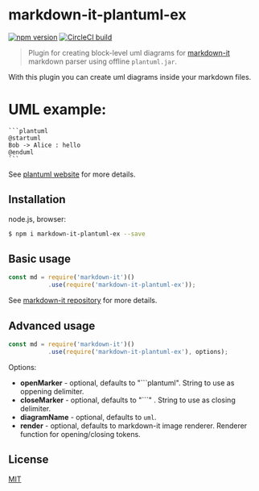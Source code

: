 # markdown-it-plantuml-ex

[![npm version](https://img.shields.io/npm/v/markdown-it-plantuml-ex.svg)](https://www.npmjs.com/package/markdown-it-plantuml-ex)
[![CircleCI build](https://img.shields.io/circleci/project/github/xhinliang/markdown-it-plantuml-ex.svg)](https://circleci.com/gh/xhinliang/markdown-it-plantuml/tree/master)

> Plugin for creating block-level uml diagrams for [markdown-it](https://github.com/markdown-it/markdown-it) markdown parser using offline `plantuml.jar`.

With this plugin you can create uml diagrams inside your markdown files.

# UML example:


    ```plantuml
    @startuml
    Bob -> Alice : hello
    @enduml
    ```

See [plantuml website](https://plantuml.com) for more details.

## Installation

node.js, browser:

```bash
$ npm i markdown-it-plantuml-ex --save
```

## Basic usage

```js
const md = require('markdown-it')()
           .use(require('markdown-it-plantuml-ex'));
```

See [markdown-it repository](https://github.com/markdown-it/markdown-it) for more details.

## Advanced usage

```js
const md = require('markdown-it')()
           .use(require('markdown-it-plantuml-ex'), options);
```

Options:
  - __openMarker__ - optional, defaults to "```plantuml". String to use as oppening delimiter.
  - __closeMarker__ - optional, defaults to "```" . String to use as closing delimiter.
  - __diagramName__ - optional, defaults to `uml`.
  - __render__ - optional, defaults to markdown-it image renderer. Renderer function for opening/closing tokens.

## License

[MIT](https://github.com/xhinliang/markdown-it-plantuml-ex/blob/master/LICENSE)
